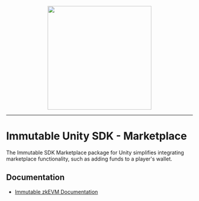 <div align="center">
  <p align="center">
    <a  href="https://docs.x.immutable.com/docs">
      <img src="https://cdn.dribbble.com/users/1299339/screenshots/7133657/media/837237d447d36581ebd59ec36d30daea.gif" width="280"/>
    </a>
  </p>
</div>

---

# Immutable Unity SDK - Marketplace  

The Immutable SDK Marketplace package for Unity simplifies integrating marketplace functionality, such as adding funds to a player's wallet.  

## Documentation  

- [Immutable zkEVM Documentation](https://docs.immutable.com/reference/unity/)
